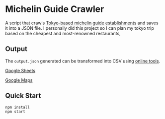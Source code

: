 # Michelin Guide Crawler

A script that crawls [Tokyo-based michelin guide establishments](https://gm.gnavi.co.jp/restaurant/list/tokyo/) and saves it into a JSON file. I personally did this project so I can plan my tokyo trip based on the cheapest and most-renowned restaurants,

## Output

The `output.json` generated can be transformed into CSV using [online tools](https://json-csv.com/).

[Google Sheets](https://docs.google.com/spreadsheets/d/12Yh4wtLR-L7r2DLmJc_7HJH4QmV4e4rQjJlKybv-K_k/edit?usp=sharing)

[Google Maps](https://drive.google.com/open?id=1WwcUA4UyztO77BdMVrtYHmcc7NGtRw5L&usp=sharing)

## Quick Start

```shell
npm install
npm start
```